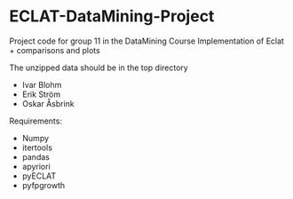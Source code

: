 # ECLAT-DataMining-Project
Project code for group 11 in the DataMining Course
Implementation of Eclat + comparisons and plots

The unzipped data should be in the top directory

- Ivar Blohm
- Erik Ström
- Oskar Åsbrink


Requirements:
- Numpy
- itertools
- pandas
- apyriori
- pyECLAT
- pyfpgrowth
